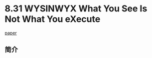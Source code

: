 # 8.31 WYSINWYX What You See Is Not What You eXecute

[paper](http://research.cs.wisc.edu/wpis/papers/wysinwyx.final.pdf)

## 简介
